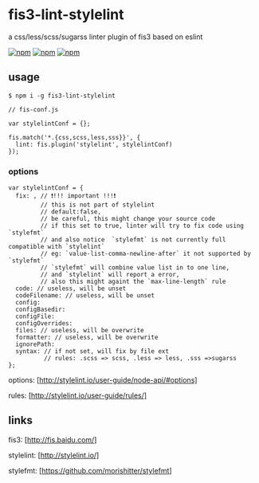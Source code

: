 # fis3-lint-stylelint
a css/less/scss/sugarss linter plugin of fis3 based on eslint

[![npm](https://img.shields.io/npm/v/fis3-lint-stylelint.svg?style=flat-square)](https://www.npmjs.com/package/fis3-lint-stylelint) 
[![npm](https://img.shields.io/npm/dt/fis3-lint-stylelint.svg?style=flat-square)](https://www.npmjs.com/package/fis3-lint-stylelint) 
[![npm](https://img.shields.io/npm/dm/fis3-lint-stylelint.svg?style=flat-square)](https://www.npmjs.com/package/fis3-lint-stylelint)

## usage

    $ npm i -g fis3-lint-stylelint

```
// fis-conf.js

var stylelintConf = {}; 

fis.match('*.{css,scss,less,sss}}', {
  lint: fis.plugin('stylelint', stylelintConf)
});
```

### options

```
var stylelintConf = {
  fix: , // ❗!!! important !!!❗
         // this is not part of stylelint
         // default:false,
         // be careful, this might change your source code
         // if this set to true, linter will try to fix code using `stylefmt` 
         // and also notice  `stylefmt` is not currently full compatible with `stylelint`
         // eg: `value-list-comma-newline-after` it not supported by `stylefmt`
         // `stylefmt` will combine value list in to one line,
         // and `stylelint` will report a error, 
         // also this might againt the `max-line-length` rule
  code: // useless, will be unset
  codeFilename: // useless, will be unset
  config: 
  configBasedir: 
  configFile:
  configOverrides: 
  files: // useless, will be overwrite
  formatter: // useless, will be overwrite
  ignorePath:
  syntax: // if not set, will fix by file ext 
          // rules: .scss => scss, .less => less, .sss =>sugarss
}; 
```
options: [http://stylelint.io/user-guide/node-api/#options]

rules: [http://stylelint.io/user-guide/rules/]

## links
fis3: [http://fis.baidu.com/]

stylelint: [http://stylelint.io/]

stylefmt: [https://github.com/morishitter/stylefmt]
